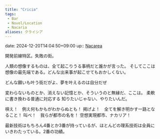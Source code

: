 ```yaml
---
title: "Cricia"
tags:
 - Bar
 - Novel/Location
 - Nacaria
aliases: クライシア
---
```


date: 2024-12-20T14:04:50+09:00
up:: [Nacarea](Nacarea.md)


開発前線特区。失敗の街。

人類の想像するものは、全て起こりうる事柄だと誰かが言った。
そしてここは想像の最先端である。どんな出来事が起こせてもおかしくない。

どんな願いも叶う街だがよ、夢を叶えるのは自分だぜ

変わらないものとか、消えない記憶とか、そういうのと無縁だ、ここは。
柔軟に書き換わる普通に対応する
知りたいじゃない、やりたいんだ。

唄え！　例え何もかもがわからぬとも！
掲げよ！　全てを解き明かす一路となること！
叫べ！　我らが都市の名を！
空想実現都市、ナカリア！

最新技術はもちろん4番とか3番が持っているが、ほとんどの理系技術は全員にいきわたっている。2番の功績。